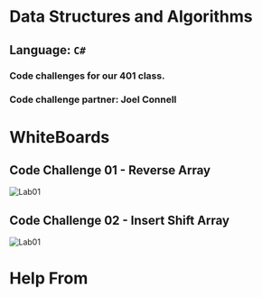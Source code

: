 # Data Structures and Algorithms

## Language: `C#`

### Code challenges for our 401 class.
### Code challenge partner: Joel Connell


# WhiteBoards
## Code Challenge 01  - Reverse Array
![Lab01](..c-sharp/images/CodeChallenge01.png)

## Code Challenge 02 - Insert Shift Array
![Lab01](..c-sharp/images/CodeChallenge02.png)


# Help From
